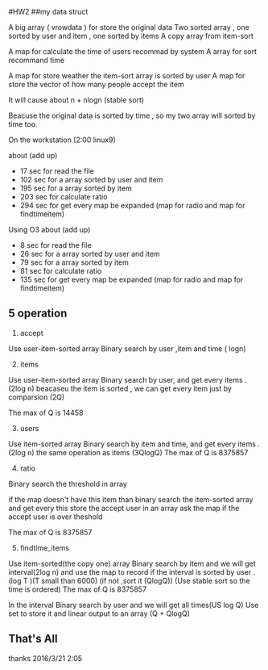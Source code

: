 #HW2
##my data struct

A big array ( vrowdata ) for store the original data
Two sorted array , one sorted by user and item , one sorted by items
A copy array from item-sort

A map for calculate the time of users recommad by system
A array for sort recommand time 

A map for store weather the item-sort array is sorted by user
A map for store the vector of how many people accept the item

It will cause about n + nlogn (stable sort)

Beacuse the original data is sorted by time , so my two array will sorted by time too.

On the workstation (2:00 linux9)

about (add up)
* 17 sec for read the file
* 102 sec for a array sorted by user and item
* 195 sec for a array sorted by item 
* 203 sec for calculate ratio
* 294 sec for get every map be expanded (map for radio and map for findtimeitem)

Using O3
about (add up)
* 8  sec for read the file
* 26 sec for a array sorted by user and item
* 79 sec for a array sorted by item 
* 81 sec for calculate ratio
* 135 sec for get every map be expanded (map for radio and map for findtimeitem)

## 5 operation

1. accept

Use user-item-sorted array
Binary search by user ,item and time ( logn)

2. items

Use user-item-sorted array
Binary search by user, and get every  items . (2log n)
beacaseu the item is sorted , we can get every item just by comparsion (2Q)

The max of Q is 14458

3. users 

Use item-sorted array
Binary search by item and time, and get every items . (2log n)
the same operation as items
(3QlogQ)
The max of Q is 8375857

4. ratio

Binary search the threshold in array

if the map doesn't have this item
than  binary search the item-sorted array and get every this
store the accept user in an array
ask the map if the accept user is over theshold
	
The max of Q is 8375857

5. findtime_items

Use item-sorted(the copy one) array
Binary search by item and we will get interval(2log n)
and use the map to record if the interval is sorted by user .(log T )(T small than 6000)
(if not  ,sort it (QlogQ))
(Use stable sort so the time is ordered)
The max of Q is 8375857

In the interval
Binary search by user and we will get all times(US log Q)
Use set to store it and linear output to an array (Q + QlogQ)

## That's All
thanks 2016/3/21 2:05







